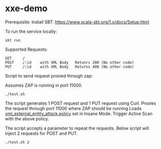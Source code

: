 # xxe-demo

Prerequisite:
Install SBT: https://www.scala-sbt.org/1.x/docs/Setup.html

To run the service locally:

```
sbt run
```

Supported Requests:
```
GET     /         
POST    /:id    with XML Body   Retunrs 200 (No other code)
PUT     /:id    with XML Body   Returns 400 (No other code)
```      

Script to send request proxied through zap:

Assumes ZAP is running in port 11000.

```
./test.sh
```

The script generates 1 POST request and 1 PUT request using Curl. 
Proxies the request through port 11000 where ZAP should be running
Loads [xml_external_entity_attack.policy](xml_external_entity_attack.policy) set in Insane Mode.
Trigger Active Scan with the above policy. 

The script accepts a parameter to repeat the requests. Below script will inject 2 requests for POST and PUT.  

```
./test.sh 2 
```